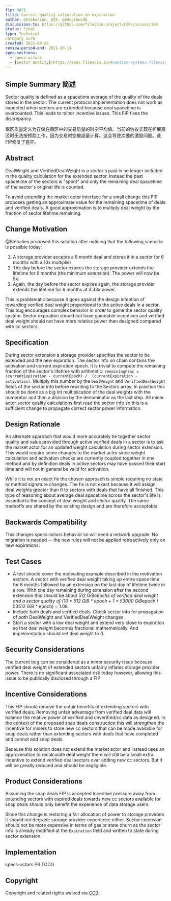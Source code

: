 ```yaml
---
fip: 0021
title: Correct quality calculation on expiration
author: @Stebalien, @ZX, @Zenground0
discussions-to: https://github.com/filecoin-project/FIPs/issues/184 
Status: Final
type: Technical
category Core
created: 2021-09-20
review-period-end: 2021-10-11
spec-sections: 
  - specs-actors
  - [Sector Quality](https://spec.filecoin.io/#section-systems.filecoin_mining.sector.sector-quality)
---
```


<!--You can leave these HTML comments in your merged FIP and delete the visible duplicate text guides, they will not appear and may be helpful to refer to if you edit it again. This is the suggested template for new FIPs. Note that a FIP number will be assigned by an editor. When opening a pull request to submit your FIP, please use an abbreviated title in the filename, `fip-draft_title_abbrev.md`. The title should be 44 characters or less.-->


## Simple Summary 简述
<!--"If you can't explain it simply, you don't understand it well enough." Provide a simplified and layman-accessible explanation of the FIP.-->
Sector quality is defined as a spacetime average of the quality of the deals stored in the sector. The current protocol implementation does not work as expected when sectors are extended because deal spacetime is overcounted.  This leads to minor incentive issues. This FIP fixes the discrepancy.

扇区质量定义为存储在扇区中的交易质量的时空平均值。当前的协议实现在扩展扇区时无法按预期工作，因为交易时空被超量计算。这会导致次要的激励问题。此FIP修复了差异。

## Abstract
<!--A short (~200 word) description of the technical issue being addressed.-->
DealWeight and VerifiedDealWeight in a sector's past is no longer included in the quality calculation for the extended sector. Instead the past spacetime of the sectors is "spent" and only the remaining deal spacetime of the sector's original life is counted.

To avoid extending the market actor interface for a small change this FIP proposes getting an approximate value for the remaining spacetime of deals and verified deals. A good approximation is to multiply deal weight by the fraction of sector lifetime remaining.

## Change Motivation
<!--The motivation is critical for FIPs that want to change the Filecoin protocol. It should clearly explain why the existing protocol specification is inadequate to address the problem that the FIP solves. FIP submissions without sufficient motivation may be rejected outright.-->

@Stebalien proposed this solution after noticing that the following scenario is possible today:
1. A storage provider accepts a 6 month deal and stores it in a sector for 6 months with a 10x multiplier
2. The day before the sector expires the storage provider extends the lifetime for 6 months (the minimum extension). The power will now be 5x.
3. Again, the day before the sector expires again, the storage provider extends the lifetime for 6 months at 3.33x power.

This is problematic because it goes against the design intention of rewarding verified deal weight proportional to the active deals in a sector. This bug encourages complex behavior in order to game the sector quality system. Sector expiration should not have gameable incentives and verified deal weight should not have more relative power than designed compared with cc sectors.


## Specification
<!--The technical specification should describe the syntax and semantics of any new feature. The specification should be detailed enough to allow competing, interoperable implementations for any of the current Filecoin implementations. -->

During sector extension a storage provider specifies the sector to be extended and the new expiration. The sector info on chain contains the activation and current expiration epoch.  It is trivial to compute the remaining fraction of the sector's lifetime with arithmetic: `remainingFrac = (currentExpiration - currentEpoch) / 
(currentExpiration - activation)`. Multiply this number by the `DealWeight` and `VerifiedDealWeight` fields of the sector info before rewriting to the Sectors array. In practice this should be done as a big Int multiplication of the deal weights with the numerator and then a division by the denominator as the last step. All miner actor sector quality calculations first read the sector info so this is a sufficient change to propagate correct sector power information.

## Design Rationale
<!--The rationale fleshes out the specification by describing what motivated the design and why particular design decisions were made. It should describe alternate designs that were considered and related work, e.g. how the feature is supported in other languages. The rationale may also provide evidence of consensus within the community, and should discuss important objections or concerns raised during discussion.-->

An alternate approach that would more accurately tie together sector quality and value provided through active verified deals in a sector is to ask the market actor for an updated weight calculation during sector extension. This would require some changes to the market actor since weight calculation and activation checks are currently coupled together in one method and by definition deals in active sectors may have passed their start time and will not in general be valid for activation.

While it is not an exact fix the chosen approach is simple requiring no state or method signature changes. The fix is not exact because it will assign deal weights greater than 0 to sectors with deals that have all finished.  This type of reasoning about average deal spacetime across the sector's life is essential to the concept of deal weight and sector quality. The same tradeoffs are shared by the existing design and are therefore acceptable.


## Backwards Compatibility
<!--All FIPs that introduce backwards incompatibilities must include a section describing these incompatibilities and their severity. The FIP must explain how the author proposes to deal with these incompatibilities. FIP submissions without a sufficient backwards compatibility treatise may be rejected outright.-->

This changes specs-actors behavior so will need a network upgrade. No migration is needed -- the new rules will not be applied retroactively only on new expirations.

## Test Cases
<!--Test cases for an implementation are mandatory for FIPs that are affecting consensus changes. Other FIPs can choose to include links to test cases if applicable.-->

* A test should cover the motivating example described in the motivation section. A sector with verified deal weight taking up entire space time for 6 months followed by an extension on the last day of lifetime twice in a row. With one day remaining during extension after the second extension this should be about 512 GiB*epochs of verified deal weight and a sector quality of (10 * 512 GiB * epoch + 1 * 53000 GiB*epoch / 53512 GiB * epoch) ~ 1.08.
* Include both deals and verified deals. Check sector info for propagation of both DealWeight and VerifiedDealWeight changes 
* Start a sector with a low deal weight and extend very close to expiration so that deal weight becomes fractional mathematically. And implementation should set deal weight to 0.


## Security Considerations
<!--All FIPs must contain a section that discusses the security implications/considerations relevant to the proposed change. Include information that might be important for security discussions, surfaces risks and can be used throughout the life cycle of the proposal. E.g. include security-relevant design decisions, concerns, important discussions, implementation-specific guidance and pitfalls, an outline of threats and risks and how they are being addressed. FIP submissions missing the "Security Considerations" section will be rejected. A FIP cannot proceed to status "Final" without a Security Considerations discussion deemed sufficient by the reviewers.-->

The current bug can be considered as a minor security issue because verified deal weight of extended sectors unfairly inflates storage provider power. There is no significant associated risk today however, allowing this issue to be publically disclosed through a FIP

## Incentive Considerations
<!--All FIPs must contain a section that discusses the incentive implications/considerations relative to the proposed change. Include information that might be important for incentive discussion. A discussion on how the proposed change will incentivize reliable and useful storage is required. FIP submissions missing the "Incentive Considerations" section will be rejected. An FIP cannot proceed to status "Final" without a Incentive Considerations discussion deemed sufficient by the reviewers.-->

This FIP should remove the unfair benefits of extending sectors with verified deals. Removing unfair advantage from verified deal data will balance the relative power of verified and unverified/cc data as designed. In the context of the proposed snap deals construction this will strengthen the incentive for miners to store new cc sectors that can be made available for snap deals rather than extending sectors with deals that have completed and cannot add snap deals.

Because this solution does not extend the market actor and instead uses an approximation to recalculate deal weight there will still be a small extra incentive to extend verified deal sectors over adding new cc sectors. But it will be greatly reduced and should be negligible. 


## Product Considerations
<!--All FIPs must contain a section that discusses the product implications/considerations relative to the proposed change. Include information that might be important for product discussion. A discussion on how the proposed change will enable better storage-related goods and services to be developed on Filecoin. FIP submissions missing the "Product Considerations" section will be rejected. An FIP cannot proceed to status "Final" without a Product Considerations discussion deemed sufficient by the reviewers.-->

Assuming the snap deals FIP is accepted Incentive pressure away from extending sectors with expired deals towards new cc sectors available for snap deals should only benefit the experience of data storage users.

Since this change is restoring a fair allocation of power to storage providers it should not degrade storage provider experience either. Sector extension should not be more expensive in terms of gas or state churn as the sector info is already modified at the `Expiration` field and written to state during sector extension.


## Implementation
<!--The implementations must be completed before any core FIP is given status "Final", but it need not be completed before the FIP is accepted. While there is merit to the approach of reaching consensus on the specification and rationale before writing code, the principle of "rough consensus and running code" is still useful when it comes to resolving many discussions of API details.-->
specs-actors PR TODO

## Copyright
Copyright and related rights waived via [CC0](https://creativecommons.org/publicdomain/zero/1.0/).
